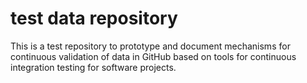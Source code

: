 # test data repository

This is a test repository to prototype and document mechanisms for continuous validation of data in GitHub based on tools for continuous integration testing for software projects.

